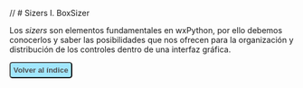 // # Sizers I. BoxSizer

Los *sizers* son elementos fundamentales en wxPython, por ello debemos 
conocerlos y saber las posibilidades que nos ofrecen para la organización 
y distribución de los controles dentro de una interfaz gráfica.



<button type="button" style="background-color: rgba(102,217,255,0.6); border-radius: 5px; box-shadow: 2px #ffaaff; padding: 5px;">
<a href="http://www.pythondiario.com/2016/03/mini-curso-de-wxpython-1-introduccion.html#sumario-del-curso" style="color: #505050; 
text-decoration: none;"><strong>Volver al índice</strong></a></button>

